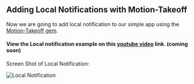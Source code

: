 ## Adding Local Notifications with Motion-Takeoff

Now we are going to add local notification to our simple app using the [Motion-Takeoff gem](https://github.com/MohawkApps/motion-takeoff). 



#### View the Local notification example on this [youtube video]() link. (coming soon)


Screen Shot of Local Notification:

![Local Notification](http://i.imgur.com/Jbuy0hq.jpg)


